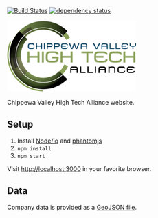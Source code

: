 [![Build Status](https://jenkins.adc4gis.com/buildStatus/icon?job=cvhta-web)](https://jenkins.adc4gis.com/job/cvhta-web/) [![dependency status](https://img.shields.io/david/applieddataconsultants/cvhta-web.svg?style=flat)](https://david-dm.org/wavded/io-barcode)

<img src="clientapp/images/logo.png" width=300/>

Chippewa Valley High Tech Alliance website.

## Setup

1. Install [Node/io](https://iojs.org) and [phantomjs](http://phantomjs.org)
2. `npm install`
3. `npm start`

Visit [http://localhost:3000](http://localhost:3000) in your favorite browser.

## Data

Company data is provided as a [GeoJSON file](clientapp/members.json).
